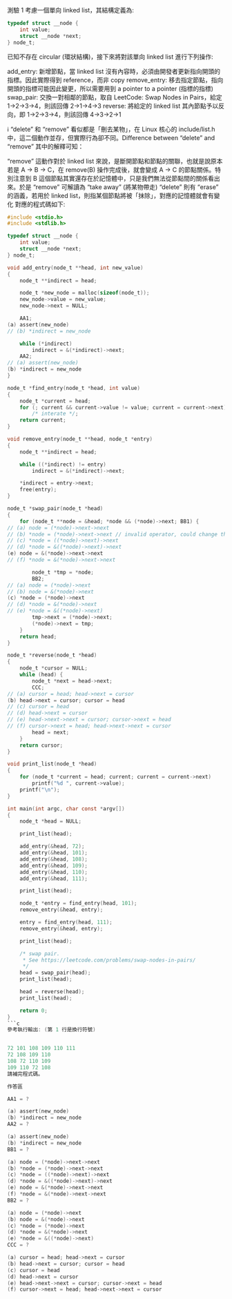 測驗 1
考慮一個單向 linked list，其結構定義為:
```c
typedef struct __node {                   
    int value;
    struct __node *next;
} node_t;
```
已知不存在 circular (環狀結構)，接下來將對該單向 linked list 進行下列操作:

add_entry: 新增節點，當 linked list 沒有內容時，必須由開發者更新指向開頭的指標。因此實際得到 reference，而非 copy
remove_entry: 移去指定節點，指向開頭的指標可能因此變更，所以需要用到 a pointer to a pointer (指標的指標)
swap_pair: 交換一對相鄰的節點，取自 LeetCode: Swap Nodes in Pairs，給定 1->2->3->4，則該回傳 2->1->4->3
reverse: 將給定的 linked list 其內節點予以反向，即 1->2->3->4，則該回傳 4->3->2->1

:information_source: “delete” 和 “remove” 看似都是「刪去某物」，在 Linux 核心的 include/list.h 中，這二個動作並存，但實際行為卻不同。Difference between “delete” and “remove” 其中的解釋可知：

“remove” 這動作對於 linked list 來說，是斷開節點和節點的關聯，也就是說原本若是 A 
→
 B 
→
 C，在 remove(B) 操作完成後，就會變成 A 
→
 C 的節點關係。特別注意到 B 這個節點其實還存在於記憶體中，只是我們無法從節點間的關係看出來。於是 “remove” 可解讀為 “take away” (將某物帶走)
“delete” 則有 “erase” 的涵義，若用於 linked list，則指某個節點將被「抹除」，對應的記憶體就會有變化
對應的程式碼如下:
```c
#include <stdio.h>
#include <stdlib.h>

typedef struct __node {
    int value;
    struct __node *next;
} node_t;

void add_entry(node_t **head, int new_value)
{
    node_t **indirect = head;

    node_t *new_node = malloc(sizeof(node_t));
    new_node->value = new_value;
    new_node->next = NULL;

    AA1;
(a) assert(new_node)
// (b) *indirect = new_node

    while (*indirect)
        indirect = &(*indirect)->next;
    AA2;
// (a) assert(new_node)
(b) *indirect = new_node
}

node_t *find_entry(node_t *head, int value)
{
    node_t *current = head;
    for (; current && current->value != value; current = current->next)
        /* interate */;
    return current;
}

void remove_entry(node_t **head, node_t *entry)
{
    node_t **indirect = head;

    while ((*indirect) != entry)
        indirect = &(*indirect)->next;

    *indirect = entry->next;
    free(entry);
}

node_t *swap_pair(node_t *head)
{
    for (node_t **node = &head; *node && (*node)->next; BB1) {
// (a) node = (*node)->next->next
// (b) *node = (*node)->next->next // invalid operator, could change the node value
// (c) *node = ((*node)->next)->next
// (d) *node = &((*node)->next)->next
(e) node = &(*node)->next->next
// (f) *node = &(*node)->next->next

        node_t *tmp = *node;
        BB2;
// (a) node = (*node)->next
// (b) node = &(*node)->next
(c) *node = (*node)->next
// (d) *node = &(*node)->next
// (e) *node = &((*node)->next)
        tmp->next = (*node)->next;
        (*node)->next = tmp;
    }
    return head;
}

node_t *reverse(node_t *head)
{
    node_t *cursor = NULL;
    while (head) {
        node_t *next = head->next;
        CCC;
// (a) cursor = head; head->next = cursor
(b) head->next = cursor; cursor = head
// (c) cursor = head
// (d) head->next = cursor
// (e) head->next->next = cursor; cursor->next = head
// (f) cursor->next = head; head->next->next = cursor
        head = next;
    }
    return cursor;
}

void print_list(node_t *head)
{
    for (node_t *current = head; current; current = current->next)
        printf("%d ", current->value);
    printf("\n");
}

int main(int argc, char const *argv[])
{
    node_t *head = NULL;

    print_list(head);

    add_entry(&head, 72);
    add_entry(&head, 101);
    add_entry(&head, 108);
    add_entry(&head, 109);
    add_entry(&head, 110);
    add_entry(&head, 111);

    print_list(head);

    node_t *entry = find_entry(head, 101);
    remove_entry(&head, entry);

    entry = find_entry(head, 111);
    remove_entry(&head, entry);

    print_list(head);

    /* swap pair.
     * See https://leetcode.com/problems/swap-nodes-in-pairs/
     */
    head = swap_pair(head);
    print_list(head);

    head = reverse(head);
    print_list(head);

    return 0;
}
```c
參考執行輸出: (第 1 行是換行符號)


72 101 108 109 110 111 
72 108 109 110 
108 72 110 109
109 110 72 108
請補完程式碼。

作答區

AA1 = ?

(a) assert(new_node)
(b) *indirect = new_node
AA2 = ?

(a) assert(new_node)
(b) *indirect = new_node
BB1 = ?

(a) node = (*node)->next->next
(b) *node = (*node)->next->next
(c) *node = ((*node)->next)->next
(d) *node = &((*node)->next)->next
(e) node = &(*node)->next->next
(f) *node = &(*node)->next->next
BB2 = ?

(a) node = (*node)->next
(b) node = &(*node)->next
(c) *node = (*node)->next
(d) *node = &(*node)->next
(e) *node = &((*node)->next)
CCC = ?

(a) cursor = head; head->next = cursor
(b) head->next = cursor; cursor = head
(c) cursor = head
(d) head->next = cursor
(e) head->next->next = cursor; cursor->next = head
(f) cursor->next = head; head->next->next = cursor
